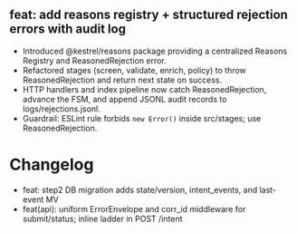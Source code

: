 ## feat: add reasons registry + structured rejection errors with audit log

- Introduced @kestrel/reasons package providing a centralized Reasons Registry and ReasonedRejection error.
- Refactored stages (screen, validate, enrich, policy) to throw ReasonedRejection and return next state on success.
- HTTP handlers and index pipeline now catch ReasonedRejection, advance the FSM, and append JSONL audit records to logs/rejections.jsonl.
- Guardrail: ESLint rule forbids `new Error()` inside src/stages; use ReasonedRejection.

# Changelog

- feat: step2 DB migration adds state/version, intent_events, and last-event MV
 - feat(api): uniform ErrorEnvelope and corr_id middleware for submit/status; inline ladder in POST /intent

